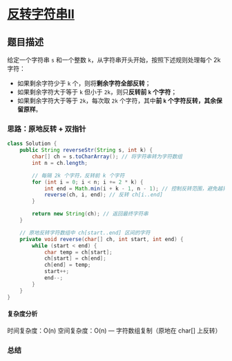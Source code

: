 # [反转字符串II](反转字符串II"[题目地址](https://leetcode.cn/problems/reverse-string-ii/)")

## 题目描述
给定一个字符串 `s` 和一个整数 `k`，从字符串开头开始，按照下述规则处理每个 2k 字符：

- 如果剩余字符少于 `k` 个，则将**剩余字符全部反转**；
- 如果剩余字符大于等于 `k` 但小于 `2k`，则只**反转前 `k` 个字符**；
- 如果剩余字符大于等于 `2k`，每次取 `2k` 个字符，其中**前 `k` 个字符反转，其余保留原样**。

### 思路：原地反转 + 双指针


```java
class Solution {
    public String reverseStr(String s, int k) {
        char[] ch = s.toCharArray(); // 将字符串转为字符数组
        int n = ch.length;

        // 每隔 2k 个字符，反转前 k 个字符
        for (int i = 0; i < n; i += 2 * k) {
            int end = Math.min(i + k - 1, n - 1); // 控制反转范围，避免越界
            reverse(ch, i, end); // 反转 ch[i..end]
        }

        return new String(ch); // 返回最终字符串
    }

    // 原地反转字符数组中 ch[start..end] 区间的字符
    private void reverse(char[] ch, int start, int end) {
        while (start < end) {
            char temp = ch[start];
            ch[start] = ch[end];
            ch[end] = temp;
            start++;
            end--;
        }
    }
}
```

#### 复杂度分析
时间复杂度：O(n)
空间复杂度：O(n) — 字符数组复制（原地在 char[] 上反转）

### 总结